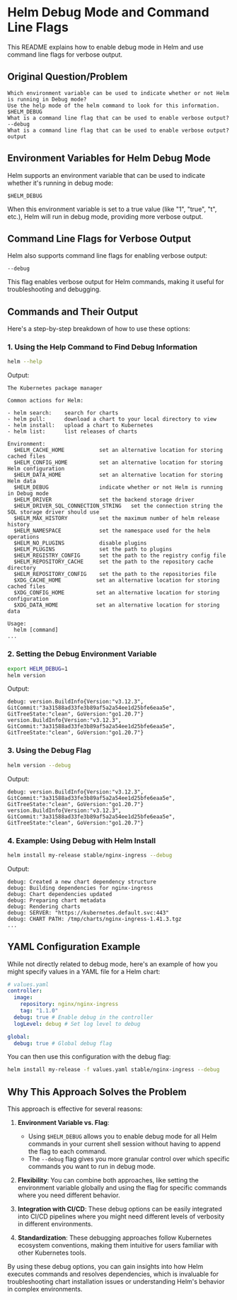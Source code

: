 # Helm Debug Mode and Command Line Flags

This README explains how to enable debug mode in Helm and use command line flags for verbose output.

## Original Question/Problem

```
Which environment variable can be used to indicate whether or not Helm is running in Debug mode?
Use the help mode of the helm command to look for this information.
$HELM_DEBUG
What is a command line flag that can be used to enable verbose output?
--debug
What is a command line flag that can be used to enable verbose output?
output
```

## Environment Variables for Helm Debug Mode

Helm supports an environment variable that can be used to indicate whether it's running in debug mode:

```
$HELM_DEBUG
```

When this environment variable is set to a true value (like "1", "true", "t", etc.), Helm will run in debug mode, providing more verbose output.

## Command Line Flags for Verbose Output

Helm also supports command line flags for enabling verbose output:

```
--debug
```

This flag enables verbose output for Helm commands, making it useful for troubleshooting and debugging.

## Commands and Their Output

Here's a step-by-step breakdown of how to use these options:

### 1. Using the Help Command to Find Debug Information

```bash
helm --help
```

Output:

```
The Kubernetes package manager

Common actions for Helm:

- helm search:    search for charts
- helm pull:      download a chart to your local directory to view
- helm install:   upload a chart to Kubernetes
- helm list:      list releases of charts

Environment:
  $HELM_CACHE_HOME           set an alternative location for storing cached files
  $HELM_CONFIG_HOME          set an alternative location for storing Helm configuration
  $HELM_DATA_HOME            set an alternative location for storing Helm data
  $HELM_DEBUG                indicate whether or not Helm is running in Debug mode
  $HELM_DRIVER               set the backend storage driver
  $HELM_DRIVER_SQL_CONNECTION_STRING   set the connection string the SQL storage driver should use
  $HELM_MAX_HISTORY          set the maximum number of helm release history
  $HELM_NAMESPACE            set the namespace used for the helm operations
  $HELM_NO_PLUGINS           disable plugins
  $HELM_PLUGINS              set the path to plugins
  $HELM_REGISTRY_CONFIG      set the path to the registry config file
  $HELM_REPOSITORY_CACHE     set the path to the repository cache directory
  $HELM_REPOSITORY_CONFIG    set the path to the repositories file
  $XDG_CACHE_HOME           set an alternative location for storing cached files
  $XDG_CONFIG_HOME          set an alternative location for storing configuration
  $XDG_DATA_HOME            set an alternative location for storing data

Usage:
  helm [command]
...
```

### 2. Setting the Debug Environment Variable

```bash
export HELM_DEBUG=1
helm version
```

Output:

```
debug: version.BuildInfo{Version:"v3.12.3", GitCommit:"3a31588ad33fe3b89af5a2a54ee1d25bfe6eaa5e", GitTreeState:"clean", GoVersion:"go1.20.7"}
version.BuildInfo{Version:"v3.12.3", GitCommit:"3a31588ad33fe3b89af5a2a54ee1d25bfe6eaa5e", GitTreeState:"clean", GoVersion:"go1.20.7"}
```

### 3. Using the Debug Flag

```bash
helm version --debug
```

Output:

```
debug: version.BuildInfo{Version:"v3.12.3", GitCommit:"3a31588ad33fe3b89af5a2a54ee1d25bfe6eaa5e", GitTreeState:"clean", GoVersion:"go1.20.7"}
version.BuildInfo{Version:"v3.12.3", GitCommit:"3a31588ad33fe3b89af5a2a54ee1d25bfe6eaa5e", GitTreeState:"clean", GoVersion:"go1.20.7"}
```

### 4. Example: Using Debug with Helm Install

```bash
helm install my-release stable/nginx-ingress --debug
```

Output:

```
debug: Created a new chart dependency structure
debug: Building dependencies for nginx-ingress
debug: Chart dependencies updated
debug: Preparing chart metadata
debug: Rendering charts
debug: SERVER: "https://kubernetes.default.svc:443"
debug: CHART PATH: /tmp/charts/nginx-ingress-1.41.3.tgz
...
```

## YAML Configuration Example

While not directly related to debug mode, here's an example of how you might specify values in a YAML file for a Helm chart:

```yaml
# values.yaml
controller:
  image:
    repository: nginx/nginx-ingress
    tag: "1.1.0"
  debug: true # Enable debug in the controller
  logLevel: debug # Set log level to debug

global:
  debug: true # Global debug flag
```

You can then use this configuration with the debug flag:

```bash
helm install my-release -f values.yaml stable/nginx-ingress --debug
```

## Why This Approach Solves the Problem

This approach is effective for several reasons:

1. **Environment Variable vs. Flag**:

   - Using `$HELM_DEBUG` allows you to enable debug mode for all Helm commands in your current shell session without having to append the flag to each command.
   - The `--debug` flag gives you more granular control over which specific commands you want to run in debug mode.

2. **Flexibility**: You can combine both approaches, like setting the environment variable globally and using the flag for specific commands where you need different behavior.

3. **Integration with CI/CD**: These debug options can be easily integrated into CI/CD pipelines where you might need different levels of verbosity in different environments.

4. **Standardization**: These debugging approaches follow Kubernetes ecosystem conventions, making them intuitive for users familiar with other Kubernetes tools.

By using these debug options, you can gain insights into how Helm executes commands and resolves dependencies, which is invaluable for troubleshooting chart installation issues or understanding Helm's behavior in complex environments.
